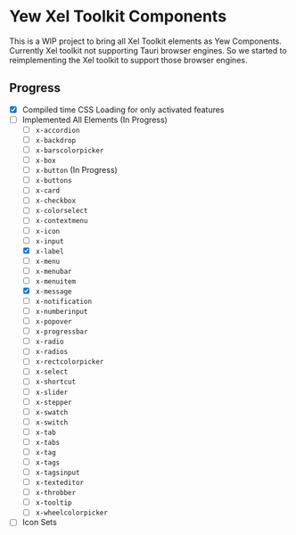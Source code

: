 # Yew Xel Toolkit Components

This is a WIP project to bring all Xel Toolkit elements as Yew
Components. Currently Xel toolkit not supporting Tauri browser engines.
So we started to reimplementing the Xel toolkit to support those browser
engines.

## Progress

* [x] Compiled time CSS Loading for only activated features
* [ ] Implemented All Elements (In Progress)
  + [ ] `x-accordion`
  + [ ] `x-backdrop`
  + [ ] `x-barscolorpicker`
  + [ ] `x-box`
  + [ ] `x-button` (In Progress)
  + [ ] `x-buttons`
  + [ ] `x-card`
  + [ ] `x-checkbox`
  + [ ] `x-colorselect`
  + [ ] `x-contextmenu`
  + [ ] `x-icon`
  + [ ] `x-input`
  + [x] `x-label`
  + [ ] `x-menu`
  + [ ] `x-menubar`
  + [ ] `x-menuitem`
  + [x] `x-message`
  + [ ] `x-notification`
  + [ ] `x-numberinput`
  + [ ] `x-popover`
  + [ ] `x-progressbar`
  + [ ] `x-radio`
  + [ ] `x-radios`
  + [ ] `x-rectcolorpicker`
  + [ ] `x-select`
  + [ ] `x-shortcut`
  + [ ] `x-slider`
  + [ ] `x-stepper`
  + [ ] `x-swatch`
  + [ ] `x-switch`
  + [ ] `x-tab`
  + [ ] `x-tabs`
  + [ ] `x-tag`
  + [ ] `x-tags`
  + [ ] `x-tagsinput`
  + [ ] `x-texteditor`
  + [ ] `x-throbber`
  + [ ] `x-tooltip`
  + [ ] `x-wheelcolorpicker`
* [ ] Icon Sets
